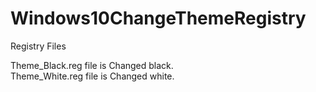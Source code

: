 # Windows10ChangeThemeRegistry
Registry Files

Theme_Black.reg file is Changed black.  
Theme_White.reg file is Changed white.
